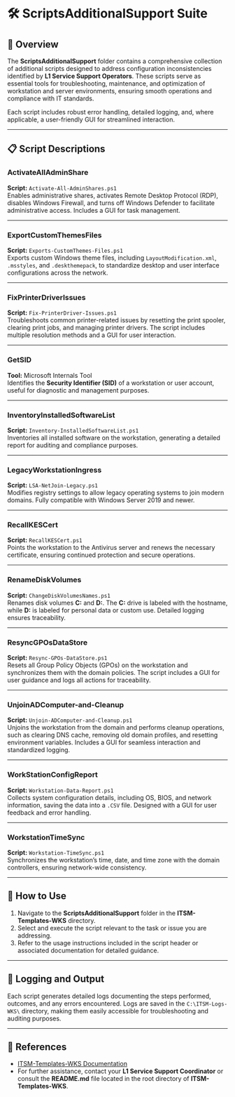 # 🛠️ ScriptsAdditionalSupport Suite

## 📄 Overview

The **ScriptsAdditionalSupport** folder contains a comprehensive collection of additional scripts designed to address configuration inconsistencies identified by **L1 Service Support Operators**. These scripts serve as essential tools for troubleshooting, maintenance, and optimization of workstation and server environments, ensuring smooth operations and compliance with IT standards.

Each script includes robust error handling, detailed logging, and, where applicable, a user-friendly GUI for streamlined interaction.

---

## 📋 Script Descriptions

### **ActivateAllAdminShare**  
**Script:** `Activate-All-AdminShares.ps1`  
Enables administrative shares, activates Remote Desktop Protocol (RDP), disables Windows Firewall, and turns off Windows Defender to facilitate administrative access. Includes a GUI for task management.  

---

### **ExportCustomThemesFiles**  
**Script:** `Exports-CustomThemes-Files.ps1`  
Exports custom Windows theme files, including `LayoutModification.xml`, `.msstyles`, and `.deskthemepack`, to standardize desktop and user interface configurations across the network.  

---

### **FixPrinterDriverIssues**  
**Script:** `Fix-PrinterDriver-Issues.ps1`  
Troubleshoots common printer-related issues by resetting the print spooler, clearing print jobs, and managing printer drivers. The script includes multiple resolution methods and a GUI for user interaction.  

---

### **GetSID**  
**Tool:** Microsoft Internals Tool  
Identifies the **Security Identifier (SID)** of a workstation or user account, useful for diagnostic and management purposes.  

---

### **InventoryInstalledSoftwareList**  
**Script:** `Inventory-InstalledSoftwareList.ps1`  
Inventories all installed software on the workstation, generating a detailed report for auditing and compliance purposes.  

---

### **LegacyWorkstationIngress**  
**Script:** `LSA-NetJoin-Legacy.ps1`  
Modifies registry settings to allow legacy operating systems to join modern domains. Fully compatible with Windows Server 2019 and newer.  

---

### **RecallKESCert**  
**Script:** `RecallKESCert.ps1`  
Points the workstation to the Antivirus server and renews the necessary certificate, ensuring continued protection and secure operations.  

---

### **RenameDiskVolumes**  
**Script:** `ChangeDiskVolumesNames.ps1`  
Renames disk volumes **C:** and **D:**. The **C:** drive is labeled with the hostname, while **D:** is labeled for personal data or custom use. Detailed logging ensures traceability.  

---

### **ResyncGPOsDataStore**  
**Script:** `Resync-GPOs-DataStore.ps1`  
Resets all Group Policy Objects (GPOs) on the workstation and synchronizes them with the domain policies. The script includes a GUI for user guidance and logs all actions for traceability.  

---

### **UnjoinADComputer-and-Cleanup**  
**Script:** `Unjoin-ADComputer-and-Cleanup.ps1`  
Unjoins the workstation from the domain and performs cleanup operations, such as clearing DNS cache, removing old domain profiles, and resetting environment variables. Includes a GUI for seamless interaction and standardized logging.  

---

### **WorkStationConfigReport**  
**Script:** `Workstation-Data-Report.ps1`  
Collects system configuration details, including OS, BIOS, and network information, saving the data into a `.CSV` file. Designed with a GUI for user feedback and error handling.  

---

### **WorkstationTimeSync**  
**Script:** `Workstation-TimeSync.ps1`  
Synchronizes the workstation’s time, date, and time zone with the domain controllers, ensuring network-wide consistency.  

---

## 🚀 How to Use

1. Navigate to the **ScriptsAdditionalSupport** folder in the **ITSM-Templates-WKS** directory.  
2. Select and execute the script relevant to the task or issue you are addressing.  
3. Refer to the usage instructions included in the script header or associated documentation for detailed guidance.  

---

## 📝 Logging and Output

Each script generates detailed logs documenting the steps performed, outcomes, and any errors encountered. Logs are saved in the `C:\ITSM-Logs-WKS\` directory, making them easily accessible for troubleshooting and auditing purposes.  

---

## 🔗 References

- [ITSM-Templates-WKS Documentation](https://github.com/brazilianscriptguy/PowerShell-codes-for-Windows-Server-Administrators/blob/main/ITSM-Templates-WKS/README.md)  
- For further assistance, contact your **L1 Service Support Coordinator** or consult the **README.md** file located in the root directory of **ITSM-Templates-WKS**.
